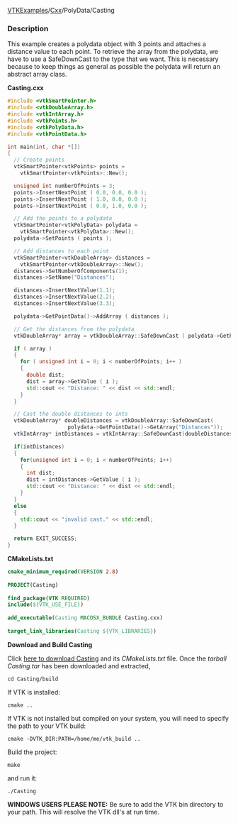 [VTKExamples](Home)/[Cxx](Cxx)/PolyData/Casting

### Description
This example creates a polydata object with 3 points and attaches a distance value to each point. To retrieve the array from the polydata, we have to use a SafeDownCast to the type that we want. This is necessary because to keep things as general as possible the polydata will return an abstract array class.

**Casting.cxx**
```c++
#include <vtkSmartPointer.h>
#include <vtkDoubleArray.h>
#include <vtkIntArray.h>
#include <vtkPoints.h>
#include <vtkPolyData.h>
#include <vtkPointData.h>

int main(int, char *[])
{
  // Create points
  vtkSmartPointer<vtkPoints> points =
    vtkSmartPointer<vtkPoints>::New();

  unsigned int numberOfPoints = 3;
  points->InsertNextPoint ( 0.0, 0.0, 0.0 );
  points->InsertNextPoint ( 1.0, 0.0, 0.0 );
  points->InsertNextPoint ( 0.0, 1.0, 0.0 );

  // Add the points to a polydata
  vtkSmartPointer<vtkPolyData> polydata =
    vtkSmartPointer<vtkPolyData>::New();
  polydata->SetPoints ( points );

  // Add distances to each point
  vtkSmartPointer<vtkDoubleArray> distances =
    vtkSmartPointer<vtkDoubleArray>::New();
  distances->SetNumberOfComponents(1);
  distances->SetName("Distances");

  distances->InsertNextValue(1.1);
  distances->InsertNextValue(2.2);
  distances->InsertNextValue(3.3);

  polydata->GetPointData()->AddArray ( distances );

  // Get the distances from the polydata
  vtkDoubleArray* array = vtkDoubleArray::SafeDownCast ( polydata->GetPointData()->GetArray ( "Distances" ) );

  if ( array )
  {
    for ( unsigned int i = 0; i < numberOfPoints; i++ )
    {
      double dist;
      dist = array->GetValue ( i );
      std::cout << "Distance: " << dist << std::endl;
    }
  }

  // Cast the double distances to ints
  vtkDoubleArray* doubleDistances = vtkDoubleArray::SafeDownCast(
                   polydata->GetPointData()->GetArray("Distances"));
  vtkIntArray* intDistances = vtkIntArray::SafeDownCast(doubleDistances);

  if(intDistances)
  {
    for(unsigned int i = 0; i < numberOfPoints; i++)
    {
      int dist;
      dist = intDistances->GetValue ( i );
      std::cout << "Distance: " << dist << std::endl;
    }
  }
  else
  {
    std::cout << "invalid cast." << std::endl;
  }

  return EXIT_SUCCESS;
}
```
**CMakeLists.txt**
```cmake
cmake_minimum_required(VERSION 2.8)
 
PROJECT(Casting)
 
find_package(VTK REQUIRED)
include(${VTK_USE_FILE})
 
add_executable(Casting MACOSX_BUNDLE Casting.cxx)
 
target_link_libraries(Casting ${VTK_LIBRARIES})
```

**Download and Build Casting**

Click [here to download Casting](https://github.com/lorensen/VTKWikiExamplesTarballs/raw/master/Casting.tar) and its *CMakeLists.txt* file.
Once the *tarball Casting.tar* has been downloaded and extracted,
```
cd Casting/build 
```
If VTK is installed:
```
cmake ..
```
If VTK is not installed but compiled on your system, you will need to specify the path to your VTK build:
```
cmake -DVTK_DIR:PATH=/home/me/vtk_build ..
```
Build the project:
```
make
```
and run it:
```
./Casting
```
**WINDOWS USERS PLEASE NOTE:** Be sure to add the VTK bin directory to your path. This will resolve the VTK dll's at run time.

